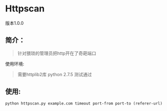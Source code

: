 Httpscan
====================================
版本1.0.0

简介：
------------------------------------
> 针对猥琐的管理员把http开在了奇葩端口

使用环境:
> 需要httplib2库
> python 2.7.5 测试通过

使用:
------------------------------------
	python httpscan.py example.com timeout port-from port-to (referer-url)
